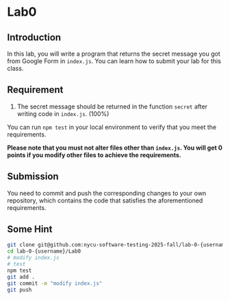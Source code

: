 # Lab0

## Introduction

In this lab, you will write a program that returns the secret message you got from Google Form in `index.js`. You can learn how to submit your lab for this class.

## Requirement

1. The secret message should be returned in the function `secret` after writing code in `index.js`. (100%)

You can run `npm test` in your local environment to verify that you meet the requirements.

**Please note that you must not alter files other than `index.js`. You will get 0 points if you modify other files to achieve the requirements.**

## Submission

You need to commit and push the corresponding changes to your own repository, which contains the code that satisfies the aforementioned requirements.

## Some Hint

```bash
git clone git@github.com:nycu-software-testing-2025-fall/lab-0-{username}.git
cd lab-0-{username}/Lab0
# modify index.js
# test 
npm test
git add .
git commit -m "modify index.js"
git push
```